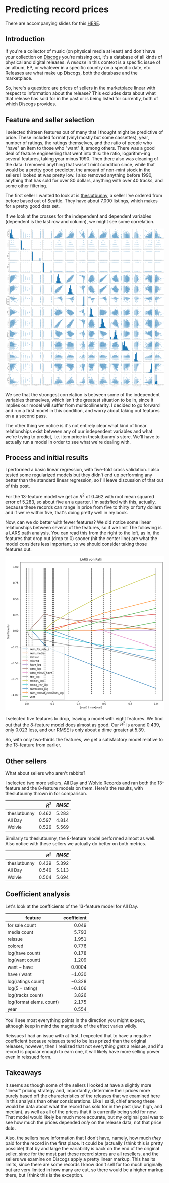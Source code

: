 
# Predicting record prices


There are accompanying slides for this [HERE](/aanvullend/discogs_presentation.pdf).

## Introduction

If you're a collector of music (on physical media at least) and don't have your collection on [Discogs](https://www.discogs.com) you're missing out,
it's a database of all kinds of physical and digital releases.
A *release* in this context is a specific issue of an album, EP, or whatever in a specific country
on a specific date, etc. Releases are what make up Discogs, both the database and the marketplace.


So, here's a question: are prices of sellers in the marketplace linear with respect to information about the release?
This excludes data about what that release has sold for in the past or is being listed for currently,
both of which Discogs provides.

## Feature and seller selection

I selected thirteen features out of many that I thought might be predictive of price. These included format (vinyl mostly but some cassettes), year, number of ratings, the ratings themselves, and the ratio of people who "have" an item to those who "want" it, among others. There was a good deal of feature engineering that went into this: the ratio, logarithm-ing several features, taking year minus 1990. Then there also was cleaning of the data: I removed anything that wasn't mint condition since, while that would be a pretty good predictor, the amount of non-mint stock in the sellers I looked at was pretty low. I also removed anything before 1990, anything that has sold for over 80 dollars, anything with over 40 tracks, and some other filtering.


The first seller I wanted to look at is [theslutbunny](https://www.discogs.com/user/theslutbunny), a seller I've ordered from before based out of Seattle. 
They have about 7,000 listings, which makes for a pretty good data set.


If we look at the crosses for the independent and dependent variables (dependent is the last row and column), we might see some correlation.

![Features against the price](/img/yield/ds/tsb_pairplot.png)

We see that the strongest correlation is between some of the independent variables themselves, which isn't the greatest situation to be in, since it implies our model will suffer from multicollinearity.
I decided to go forward and run a first model in this condition, and worry about taking out features on a a second pass.

The other thing we notice is it's not entirely clear what kind of linear relationships exist between any of our independent variables and what we're trying to predict, i.e. item price in theslutbunny's store. We'll have to actually run a model in order to see what we're dealing with.



## Process and initial results

I performed a basic linear regression, with five-fold cross validation.
I also tested some regularized models but they didn't end up performing any better than
the standard linear regression, so I'll leave discussion of that out of this post.


For the 13-feature model we get an $R^2$ of 0.462
with root mean squared error of 5.283, so about five an a quarter. I'm satisfied with this, actually,
because these records can range in price from five to thirty or forty dollars
and if we're within five, that's doing pretty well in my book.



Now, can we do better with fewer features? We did notice some linear relationships between several of the features, so if we limit 
The following is a LARS path analysis. You can read this from the right to the left, as in, the features that drop out (drop to 0) sooner (hit the center line) are what the model considers less important, so we should consider taking those features out.

![LARS von Path](/img/yield/ds/tsb_lars.png)


I selected five features to drop, leaving a model with eight features.
We find out that the 8-feature model does almost as good. Our $R^2$ is around 0.439, only 0.023 less,
and our RMSE is only about a dime greater at 5.39.


So, with only two-thirds the features, we get a satisfactory model relative to the 13-feature from earlier.



## Other sellers

What about sellers who aren't rabbits?

I selected two more sellers, [All Day](https://www.discogs.com/seller/All-Day/profile) and
[Wolvie Records](https://www.discogs.com/user/Wolvie-Records) and ran both the 13-feature and the 8-feature
models on them. Here's the results, with theslutbunny thrown in for comparison.

||$R^2$|*RMSE*
---|---:|---:
theslutbunny|0.462|5.283
All Day|0.597|4.814
Wolvie|0.526|5.569

Similarly to theslutbunny, the 8-feature model performed almost as well.
Also notice with these sellers we actually do better on both metrics.

||$R^2$|*RMSE*
---|---:|---:
theslutbunny|0.439|5.392
All Day|0.546|5.113
Wolvie|0.504|5.694



## Coefficient analysis

Let's look at the coefficients of the 13-feature model for All Day.

feature | coefficient
---|---:
for sale count | 0.049
media count | 5.793
reissue | 1.951
colored | 0.776
log(have count) | 0.178
log(want count) | 1.209
want − have | 0.0004
have / want | −1.030
log(ratings count) | −0.328
log(5 − rating) | −0.106
log(tracks count) | 3.826
log(format elems. count) | 2.175
year | 0.554


You'll see most everything points in the direction you might expect, although keep in mind the magnitude of the effect varies wildly.

Reissues I had an issue with at first, I expected that to have a negative coefficient because reissues tend to be less prized than the original releases, however, then I realized that not everything *gets* a reissue, and if a record is popular enough to earn one, it will likely have more selling power even in reissued form.




## Takeaways

It seems as though some of the sellers I looked at have a slightly more "linear" pricing strategy and, importantly, determine their prices more purely based off the characteristics of the releases that we examined here in this analysis than other considerations. Like I said, chief among these would be data about what the record has sold for in the past (low, high, and median), as well as all of the prices that it is currently being sold for now. That model would likely be much more accurate, but my original goal was to see how much the prices depended *only* on the release data, not that price data.


Also, the sellers have information that I don't have, namely, how much *they* paid for the record in the first place. It could be (actually I think this is pretty possible) that by and large the variability is back on the end of the original seller, since for the most part these record stores are all resellers, and the sellers we examine on Discogs apply a pretty linear markup. This has its limits, since there are some records I know don't sell for too much originally but are very limited in how many are cut, so there would be a higher markup there, but I think this is the exception.